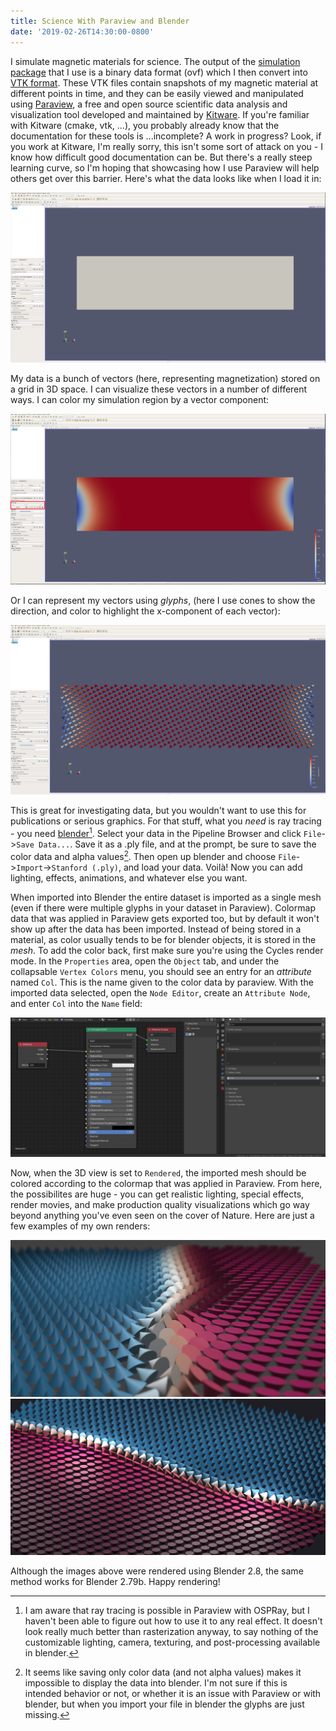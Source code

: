 ```yaml
---
title: Science With Paraview and Blender
date: '2019-02-26T14:30:00-0800'
---
```


I simulate magnetic materials for science. The output of the [simulation
package](http://mumax.github.io/) that I use is a binary data format (ovf) which I then convert into
[VTK format](https://vtk.org/). These VTK files contain snapshots of my magnetic material at
different points in time, and they can be easily viewed and manipulated using
[Paraview](https://www.paraview.org/), a free and open source scientific data analysis and
visualization tool developed and maintained by [Kitware](https://www.kitware.com/). If you're
familiar with Kitware (cmake, vtk, ...), you probably already know that the documentation for these
tools is ...incomplete? A work in progress? Look, if you work at Kitware, I'm really sorry, this
isn't some sort of attack on you - I know how difficult good documentation can be. But there's a
really steep learning curve, so I'm hoping that showcasing how I use Paraview will help others get
over this barrier. Here's what the data looks like when I load it in:

![Data just in.](data_just_in.png)

My data is a bunch of vectors (here, representing magnetization) stored on a grid in 3D space. I can
visualize these vectors in a number of different ways. I can color my simulation region by a vector
component:

![Color by component.](color_by_component.png)

Or I can represent my vectors using _glyphs_, (here I use cones to show the direction, and color to
highlight the x-component of each vector):

![Cones](cones.png)

This is great for investigating data, but you wouldn't want to use this for publications or serious
graphics. For that stuff, what you _need_ is ray tracing - you need
[blender](https://www.blender.org/)[^1]. Select your data in the Pipeline Browser and click
`File`->`Save Data...`. Save it as a .ply file, and at the prompt, be sure to save the color data
and alpha values[^2]. Then open up blender and choose `File`->`Import`->`Stanford (.ply)`, and load
your data. Voilà! Now you can add lighting, effects, animations, and whatever else you want.

When imported into Blender the entire dataset is imported as a single mesh (even if there were
multiple glyphs in your dataset in Paraview). Colormap data that was applied in Paraview gets
exported too, but by default it won't show up after the data has been imported. Instead of being
stored in a material, as color usually tends to be for blender objects, it is stored in the _mesh_.
To add the color back, first make sure you're using the Cycles render mode. In the `Properties`
area, open the `Object` tab, and under the collapsable `Vertex Colors` menu, you should see an entry
for an _attribute_ named `Col`. This is the name given to the color data by paraview. With the
imported data selected, open the `Node Editor`, create an `Attribute Node`, and enter `Col` into
the `Name` field:

![Vertex colors.](vertex_colors.png)

Now, when the 3D view is set to `Rendered`, the imported mesh should be colored according to the
colormap that was applied in Paraview. From here, the possibilites are huge - you can get realistic
lighting, special effects, render movies, and make production quality visualizations which go way
beyond anything you've even seen on the cover of Nature. Here are just a few examples of my own
renders:

![Down the wall.](down_the_wall.jpg)
![Wall at night](wall_night.jpg)

Although the images above were rendered using Blender 2.8, the same method works for Blender 2.79b.
Happy rendering!

[^1]:
    I am aware that ray tracing is possible in Paraview with OSPRay, but I haven't been able to
    figure out how to use it to any real effect. It doesn't look really much better than rasterization
    anyway, to say nothing of the customizable lighting, camera, texturing, and post-processing
    available in blender.

[^2]:
    It seems like saving only color data (and not alpha values) makes it impossible to display the
    data into blender. I'm not sure if this is intended behavior or not, or whether it is an issue
    with Paraview or with blender, but when you import your file in blender the glyphs are just
    missing.
